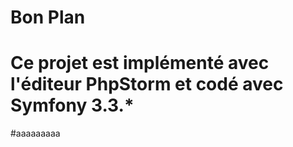 # Bon Plan 
# Ce projet est implémenté avec l'éditeur PhpStorm et codé avec Symfony 3.3.*
#aaaaaaaaa
